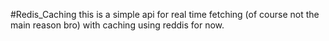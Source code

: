 #Redis_Caching
this is a simple api for real time fetching (of course not the main reason bro) with caching using reddis for now.